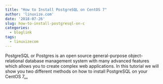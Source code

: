 ```yaml
---
title: "How to Install PostgreSQL on CentOS 7"
author: 'linuxize.com'
date: '2018-07-26'
slug: how-to-install-postgresql-on-c
categories:
  - bloglink
tags:
  - linuxizecom
---
```


PostgreSQL or Postgres is an open source general-purpose object-relational database management system with many advanced features which allows you to create complex web applications. In this tutorial we will show you two different methods on how to install PostgreSQL on your CentOS 7[... <i class="fas fa-external-link-alt"></i>](https://linuxize.com/post/how-to-install-postgresql-on-centos-7/)

